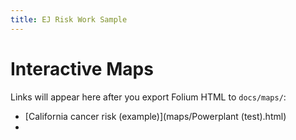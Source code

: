 ```yaml
---
title: EJ Risk Work Sample
---
```


# Interactive Maps
Links will appear here after you export Folium HTML to `docs/maps/`:

- [California cancer risk (example)](maps/Powerplant (test).html)
- 

